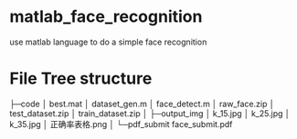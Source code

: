 # matlab_face_recognition
use matlab language to do a simple face recognition



# File Tree structure
├─code
│      best.mat
│      dataset_gen.m
│      face_detect.m
│      raw_face.zip
│      test_dataset.zip
│      train_dataset.zip
│
├─output_img
│      k_15.jpg
│      k_25.jpg
│      k_35.jpg
│      正确率表格.png
│
└─pdf_submit
        face_submit.pdf


